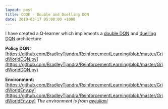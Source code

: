 ```yaml
---
layout: post
title: CODE - Double and Duelling DQN
date: 2019-03-17 05:00:00 +1000
---
```


I have created a Q-learner which implements a [double DQN](https://arxiv.org/abs/1509.06461) and [duelling DQN](https://arxiv.org/abs/1511.06581) architecture

**Policy DQN:**
[https://github.com/BradleyTjandra/ReinforcementLearning/blob/master/GridWorldDQN.py](https://github.com/BradleyTjandra/ReinforcementLearning/blob/master/GridWorldDQN.py)

**Environment:**
[https://github.com/BradleyTjandra/ReinforcementLearning/blob/master/GridWorldEnv.py](https://github.com/BradleyTjandra/ReinforcementLearning/blob/master/GridWorldEnv.py)
*The environment is from [awjuliani](https://github.com/awjuliani/DeepRL-Agents/blob/master/gridworld.py)*

